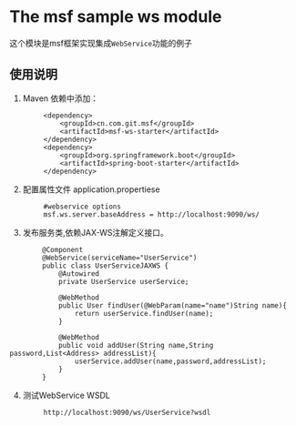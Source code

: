 # The msf sample ws module #
这个模块是msf框架实现集成`WebService`功能的例子


## 使用说明 ##

1. Maven 依赖中添加：

            <dependency>
                <groupId>cn.com.git.msf</groupId>
                <artifactId>msf-ws-starter</artifactId>
            </dependency>
            <dependency>
                <groupId>org.springframework.boot</groupId>
                <artifactId>spring-boot-starter</artifactId>
            </dependency>

2. 配置属性文件 application.propertiese

            #webservice options
            msf.ws.server.baseAddress = http://localhost:9090/ws/

3. 发布服务类,依赖JAX-WS注解定义接口。
<!--lang:java-->
            @Component
            @WebService(serviceName="UserService")
            public class UserServiceJAXWS {
                @Autowired
                private UserService userService;

                @WebMethod
                public User findUser(@WebParam(name="name")String name){
                    return userService.findUser(name);
                }

                @WebMethod
                public void addUser(String name,String password,List<Address> addressList){
                    userService.addUser(name,password,addressList);
                }
            }
4. 测试WebService WSDL

            http://localhost:9090/ws/UserService?wsdl
